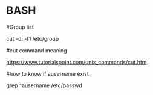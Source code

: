 BASH
====

#Group list

cut -d: -f1 /etc/group

#cut command meaning

https://www.tutorialspoint.com/unix_commands/cut.htm

#how to know if ausername exist

grep ^ausername /etc/passwd

